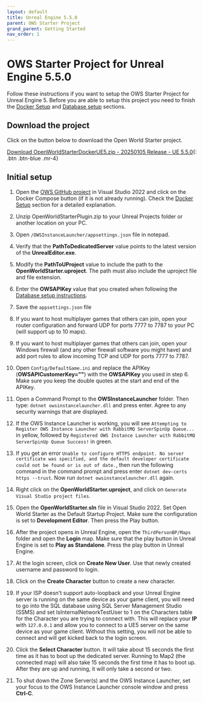 ```yaml
---
layout: default
title: Unreal Engine 5.5.0
parent: OWS Starter Project
grand_parent: Getting Started
nav_order: 1
---
```


# OWS Starter Project for Unreal Engine 5.5.0
Follow these instructions if you want to setup the OWS Starter Project for Unreal Engine 5. Before you are able to setup this project you need to finish the [Docker Setup](docker-setup) and [Database setup](setup-database) sections.

## Download the project

Click on the button below to download the Open World Starter project.

[Download OpenWorldStarterDockerUE5.zip - 20250105 Release - UE 5.5.0](https://drive.google.com/file/d/1h7ZGILg-T6vsgMiIJtnDKQcgtbQv5OIY/view?usp=drive_link){: .btn .btn-blue .mr-4}

## Initial setup

1. Open the [OWS GitHub project](https://github.com/Dartanlla/OWS) in Visual Studio 2022 and click on the Docker Compose button (if it is not already running). Check the [Docker Setup](docker-setup) section for a detailed explanation.
   
2. Unzip OpenWorldStarterPlugin.zip to your Unreal Projects folder or another location on your PC.
   
3. Open `/OWSInstanceLauncher/appsettings.json` file in notepad.
   
4. Verify that the **PathToDedicatedServer** value points to the latest version of the **UnrealEditor.exe**.
   
5. Modify the **PathToUProject** value to include the path to the **OpenWorldStarter.uproject**. The path must also include the uproject file and file extension.

6. Enter the **OWSAPIKey** value that you created when following the [Database setup instructions](setup-database).

7. Save the `appsettings.json` file

8. If you want to host multiplayer games that others can join, open your router configuration and forward UDP for ports 7777 to 7787 to your PC (will support up to 10 maps).

9. If you want to host multiplayer games that others can join, open your Windows firewall (and any other firewall software you might have) and add port rules to allow incoming TCP and UDP for ports 7777 to 7787.

10. Open `Config/DefaultGame.ini` and replace the APIKey (**OWSAPICustomerKey=""**) with the **OWSAPIKey** you used in step 6. Make sure you keep the double quotes at the start and end of the APIKey.

11. Open a Command Prompt to the **OWSInstanceLauncher** folder. Then type: `dotnet owsinstancelauncher.dll` and press enter. Agree to any security warnings that are displayed.

12. If the OWS Instance Launcher is working, you will see `Attempting to Register OWS Instance Launcher with RabbitMQ ServerSpinUp Queue...` in yellow, followed by `Registered OWS Instance Launcher with RabbitMQ ServerSpinUp Queue Success!` in green.

13. If you get an error `Unable to configure HTTPS endpoint. No server certificate was specified, and the default developer certificate could not be found or is out of date.`, then run the following command in the command prompt and press enter `dotnet dev-certs https --trust`. Now run `dotnet owsinstancelauncher.dll` again.

14. Right click on the **OpenWorldStarter.uproject**, and click on `Generate Visual Studio project files`.

15. Open the **OpenWorldStarter.sln** file in Visual Studio 2022. Set Open World Starter as the Default Startup Project. Make sure the configuration is set to **Development Editor**. Then press the Play button.

16. After the project opens in Unreal Engine, open the `ThirdPersonBP/Maps` folder and open the **Login** map. Make sure that the play button in Unreal Engine is set to **Play as Standalone**. Press the play button in Unreal Engine.

17. At the login screen, click on **Create New User**. Use that newly created username and password to login.

18. Click on the **Create Character** button to create a new character.

19. If your ISP doesn't support auto-loopback and your Unreal Engine server is running on the same device as your game client, you will need to go into the SQL database using SQL Server Management Studio (SSMS) and set IsInternalNetworkTestUser to 1 on the Characters table for the Character you are trying to connect with. This will replace your **IP** with `127.0.0.1` and allow you to connect to a UE5 server on the same device as your game client. Without this setting, you will not be able to connect and will get kicked back to the login screen.

20. Click the **Select Character** button. It will take about 15 seconds the first time as it has to boot up the dedicated server. Running to Map2 (the connected map) will also take 15 seconds the first time it has to boot up. After they are up and running, it will only take a second or two.

21. To shut down the Zone Server(s) and the OWS Instance Launcher, set your focus to the OWS Instance Launcher console window and press **Ctrl-C**.
